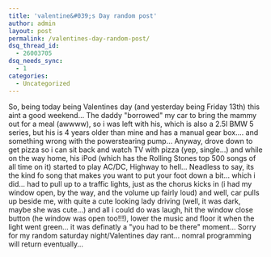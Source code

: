 ```yaml
---
title: 'valentine&#039;s Day random post'
author: admin
layout: post
permalink: /valentines-day-random-post/
dsq_thread_id:
  - 26003705
dsq_needs_sync:
  - 1
categories:
  - Uncategorized
---
```

So, being today being Valentines day (and yesterday being Friday 13th) this aint a good weekend&#8230; The daddy "borrowed" my car to bring the mammy out for a meal (awwww), so i was left with his, which is also a 2.5l BMW 5 series, but his is 4 years older than mine and has a manual gear box&#8230;. and something wrong with the powerstearing pump&#8230; Anyway, drove down to get pizza so i can sit back and watch TV with pizza (yep, single&#8230;) and while on the way home, his iPod (which has the Rolling Stones top 500 songs of all time on it) started to play AC/DC, Highway to hell&#8230; Neadless to say, its the kind fo song that makes you want to put your foot down a bit&#8230; which i did&#8230; had to pull up to a traffic lights, just as the chorus kicks in (i had my window open, by the way, and the volume up fairly loud) and well, car pulls up beside me, with quite a cute looking lady driving (well, it was dark, maybe she was cute&#8230;) and all i could do was laugh, hit the window close button (he window was open too!!!), lower the music and floor it when the light went green&#8230; it was definatly a "you had to be there" moment&#8230; Sorry for my random saturday night/Valentines day rant&#8230; nomral programming will return eventually&#8230;